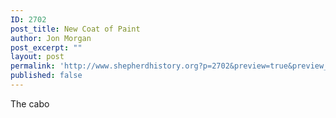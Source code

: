 ```yaml
---
ID: 2702
post_title: New Coat of Paint
author: Jon Morgan
post_excerpt: ""
layout: post
permalink: 'http://www.shepherdhistory.org?p=2702&preview=true&preview_id=2702'
published: false
---
```

The cabo